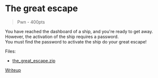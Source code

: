 # The great escape
> Pwn - 400pts

You have reached the dashboard of a ship, and you're ready to get away. However,
the activation of the ship requires a password.<br/>
You must find the password to activate the ship do your great escape!

Files:
- [the_great_escape.zip](./the_great_escape.zip)

[Writeup](writeup/README.md)
